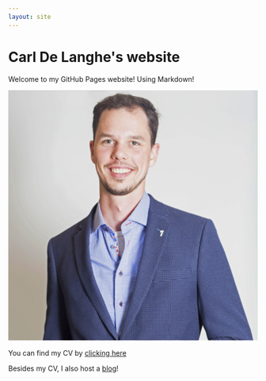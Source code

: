 ```yaml
---
layout: site
---
```

# Carl De Langhe's website
Welcome to my GitHub Pages website!
Using Markdown!

![This is a picture of me](images/CarlDeLanghe.jpg)


You can find my CV by [clicking here](cv)

Besides my CV, I also host a [blog](blog/posts/2016-11-15_first_post)!
